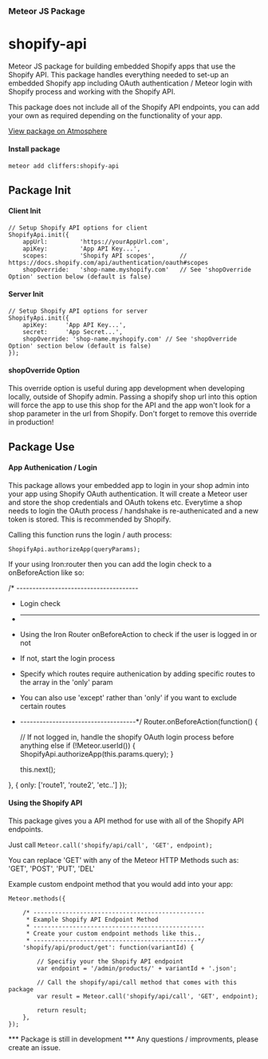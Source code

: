 ### Meteor JS Package
# shopify-api

Meteor JS package for building embedded Shopify apps that use the Shopify API.
This package handles everything needed to set-up an embedded Shopify app including OAuth authentication / Meteor login with Shopify process and working with the Shopify API.

This package does not include all of the Shopify API endpoints, you can add your own as required depending on the functionality of your app.

[View package on Atmosphere](https://atmospherejs.com/cliffers/shopify-api)

#### Install package

```
meteor add cliffers:shopify-api
```

## Package Init

#### Client Init
```
// Setup Shopify API options for client
ShopifyApi.init({
    appUrl: 		'https://yourAppUrl.com',
    apiKey: 		'App API Key...',
    scopes: 		'Shopify API scopes', 		// https://docs.shopify.com/api/authentication/oauth#scopes
    shopOverride: 	'shop-name.myshopify.com' 	// See 'shopOverride Option' section below (default is false)
```

#### Server Init
```
// Setup Shopify API options for server
ShopifyApi.init({
    apiKey: 	'App API Key...',
    secret: 	'App Secret...',
    shopOverride: 'shop-name.myshopify.com' // See 'shopOverride Option' section below (default is false)
});
```

#### shopOverride Option
This override option is useful during app development when developing locally, outside of Shopify admin.
Passing a shopify shop url into this option will force the app to use this shop for the API and the app won't look for a shop parameter in the url from Shopify. 
Don't forget to remove this override in production!

## Package Use

#### App Authenication / Login
This package allows your embedded app to login in your shop admin into your app using Shopify OAuth authentication.
It will create a Meteor user and store the shop credentials and OAuth tokens etc.
Everytime a shop needs to login the OAuth process / handshake is re-authenicated and a new token is stored. This is recommended by Shopify.

Calling this function runs the login / auth process:

```ShopifyApi.authorizeApp(queryParams);```

If your using Iron:router then you can add the login check to a onBeforeAction like so:

/* --------------------------------------
 * Login check
 * --------------------------------------
 * Using the Iron Router onBeforeAction to check if the user is logged in or not
 * If not, start the login process
 * Specify which routes require authenication by adding specific routes to the array in the 'only' param
 * You can also use 'except' rather than 'only' if you want to exclude certain routes
 * ------------------------------------*/
Router.onBeforeAction(function() {

	// If not logged in, handle the shopify OAuth login process before anything else
	if (!Meteor.userId()) {
		ShopifyApi.authorizeApp(this.params.query);
	}

	this.next();

}, { only: ['route1', 'route2', 'etc..'] });


#### Using the Shopify API

This package gives you a API method for use with all of the Shopify API endpoints.

Just call `Meteor.call('shopify/api/call', 'GET', endpoint);`

You can replace 'GET' with any of the Meteor HTTP Methods such as:
'GET', 'POST', 'PUT', 'DEL'

Example custom endpoint method that you would add into your app:

```
Meteor.methods({
	
	/* ------------------------------------------------
	 * Example Shopify API Endpoint Method
	 * ------------------------------------------------
	 * Create your custom endpoint methods like this..
	 * ----------------------------------------------*/
	'shopify/api/product/get': function(variantId) {

		// Specifiy your the Shopify API endpoint
		var endpoint = '/admin/products/' + variantId + '.json';

		// Call the shopify/api/call method that comes with this package
		var result = Meteor.call('shopify/api/call', 'GET', endpoint);

		return result;
	},
});
```

*** Package is still in development ***
Any questions / improvments, please create an issue.

